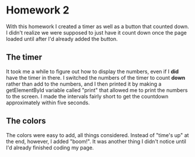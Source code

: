 # Homework 2
With this homework I created a timer as well as a button that counted down. I didn't realize we were supposed to just have it count down once the page loaded until after I'd already added the button.
## The timer
It took me a while to figure out how to display the numbers, even if I **did** have the timer in there. I switched the numbers of the timer to count **down** rather than add to the numbers, and I then printed it by making a getElementById variable called "print" that allowed me to print the numbers to the screen. I made the intervals fairly short to get the countdown approximately within five seconds.
## The colors
The colors were easy to add, all things considered. Instead of "time's up" at the end, however, I added "boom!". It was another thing I didn't notice until I'd already finished coding my page.

